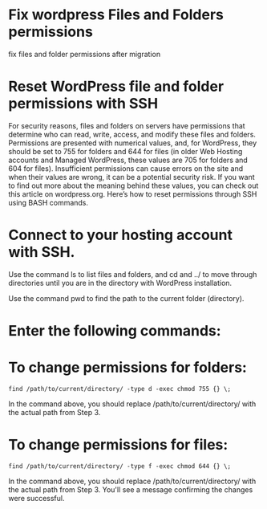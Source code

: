 # Fix wordpress Files and Folders permissions
fix files and folder permissions after migration 


# Reset WordPress file and folder permissions with SSH
For security reasons, files and folders on servers have permissions that determine who can read, write, access, and modify these files and folders. Permissions are presented with numerical values, and, for WordPress, they should be set to 755 for folders and 644 for files (in older Web Hosting accounts and Managed WordPress, these values are 705 for folders and 604 for files). Insufficient permissions can cause errors on the site and when their values are wrong, it can be a potential security risk. If you want to find out more about the meaning behind these values, you can check out this article on wordpress.org. Here’s how to reset permissions through SSH using BASH commands.

# Connect to your hosting account with SSH.
Use the command ls to list files and folders, and cd and ../ to move through directories until you are in the directory with WordPress installation.

Use the command pwd to find the path to the current folder (directory).

# Enter the following commands:

# To change permissions for folders:

`find /path/to/current/directory/ -type d -exec chmod 755 {} \;`

In the command above, you should replace /path/to/current/directory/ with the actual path from Step 3.

# To change permissions for files:

`find /path/to/current/directory/ -type f -exec chmod 644 {} \;`

In the command above, you should replace /path/to/current/directory/ with the actual path from Step 3.
You'll see a message confirming the changes were successful.
